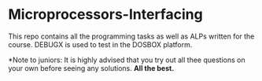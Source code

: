 # Microprocessors-Interfacing
This repo contains all the programming tasks as well as ALPs written for the course. DEBUGX is used to test in the DOSBOX platform. 

*Note to juniors: It is highly advised that you try out all thee questions on your own before seeing any solutions. 
                                               **All the best.**
